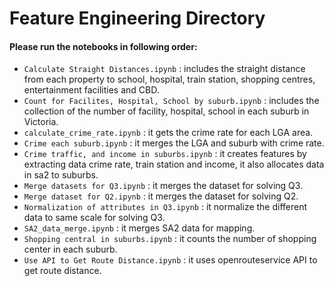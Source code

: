 # Feature Engineering Directory
#### Please run the notebooks in following order:
- `Calculate Straight Distances.ipynb` : includes the straight distance from each property to school, hospital, train station, shopping centres, entertainment facilities and CBD. 
- `Count for Facilites, Hospital, School by suburb.ipynb` : includes the collection of the number of facility, hospital, school in each suburb in Victoria. 
- `calculate_crime_rate.ipynb` : it gets the crime rate for each LGA area.
- `Crime each suburb.ipynb` : it merges the LGA and suburb with crime rate. 
- `Crime traffic, and income in suburbs.ipynb` : it creates features by extracting data crime rate, train station and income, it also allocates data in sa2 to suburbs. 
- `Merge datasets for Q3.ipynb` : it merges the dataset for solving Q3.  
- `Merge dataset for Q2.ipynb` : it merges the dataset for solving Q2. 
- `Normalization of attributes in Q3.ipynb` : it normalize the different data to same scale for solving Q3.   
- `SA2_data_merge.ipynb` : it merges SA2 data for mapping.
- `Shopping central in suburbs.ipynb` : it counts the number of shopping center in each suburb.
- `Use API to Get Route Distance.ipynb` : it uses openrouteservice API to get route distance.
